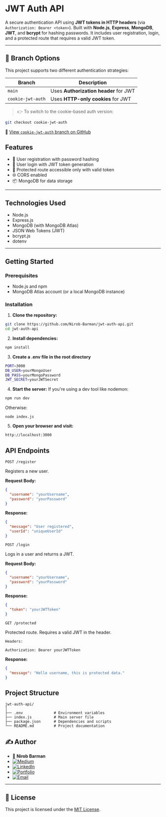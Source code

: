 # JWT Auth API

A secure authentication API using **JWT tokens in HTTP headers** (via `Authorization: Bearer <token>`). Built with **Node.js**, **Express**, **MongoDB**, **JWT**, and **bcrypt** for hashing passwords. It includes user registration, login, and a protected route that requires a valid JWT token.

---

## 🚀 Branch Options

This project supports two different authentication strategies:

| Branch             | Description                          |
|--------------------|--------------------------------------|
| `main`             | Uses **Authorization header** for JWT |
| `cookie-jwt-auth`  | Uses **HTTP-only cookies** for JWT   |

> 👉 To switch to the cookie-based auth version:
```bash
git checkout cookie-jwt-auth
```
🔄 [View `cookie-jwt-auth` branch on GitHub](https://github.com/Nirob-Barman/jwt-auth-api/tree/cookie-jwt-auth)


## Features

- 🔐 User registration with password hashing
- 🔐 User login with JWT token generation
- 🔐 Protected route accessible only with valid token
- 🌐 CORS enabled
- 📦 MongoDB for data storage

---

## Technologies Used

- Node.js
- Express.js
- MongoDB (with MongoDB Atlas)
- JSON Web Tokens (JWT)
- bcrypt.js
- dotenv

---

## Getting Started

### Prerequisites

- Node.js and npm
- MongoDB Atlas account (or a local MongoDB instance)

### Installation

1. **Clone the repository:**

```bash
git clone https://github.com/Nirob-Barman/jwt-auth-api.git
cd jwt-auth-api
```

2. **Install dependencies:**

```bash
npm install
```

3. **Create a .env file in the root directory**

```bash
PORT=3000
DB_USER=yourMongoUser
DB_PASS=yourMongoPassword
JWT_SECRET=yourJWTSecret
```

4. **Start the server:**
If you're using a dev tool like nodemon:
```bash
npm run dev
```
Otherwise:
```
node index.js
```


5. **Open your browser and visit:**

```bash
http://localhost:3000
```



## API Endpoints

`POST /register`

Registers a new user.

**Request Body:**

```json
{
  "username": "yourUsername",
  "password": "yourPassword"
}
```
**Response:**

```json
{
  "message": "User registered",
  "userId": "uniqueUserId"
}
```

`POST /login`

Logs in a user and returns a JWT.

**Request Body:**

```json
{
  "username": "yourUsername",
  "password": "yourPassword"
}
```

**Response:**

```json
{
  "token": "yourJWTToken"
}
```

`GET /protected`

Protected route. Requires a valid JWT in the header.

`Headers:`
```
Authorization: Bearer yourJWTToken
```
**Response:**

```json
{
  "message": "Hello username, this is protected data."
}
```

## Project Structure
```
jwt-auth-api/
│
├── .env              # Environment variables
├── index.js          # Main server file
├── package.json      # Dependencies and scripts
└── README.md         # Project documentation
```

## ✍️ Author

- 👤 **Nirob Barman**  
- [![Medium](https://img.shields.io/badge/Medium-Blog-black?logo=medium)](https://nirob-barman.medium.com/)
- [![LinkedIn](https://img.shields.io/badge/LinkedIn-Connect-blue?logo=linkedin)](https://www.linkedin.com/in/nirob-barman/)
- [![Portfolio](https://img.shields.io/badge/Portfolio-Visit-brightgreen?logo=firefox-browser)](https://nirob-barman-19.web.app/)
- [![Email](https://img.shields.io/badge/Email-Contact-orange?logo=gmail)](mailto:nirob.barman.19@gmail.com)

---

## 📄 License

This project is licensed under the [MIT License](LICENSE).